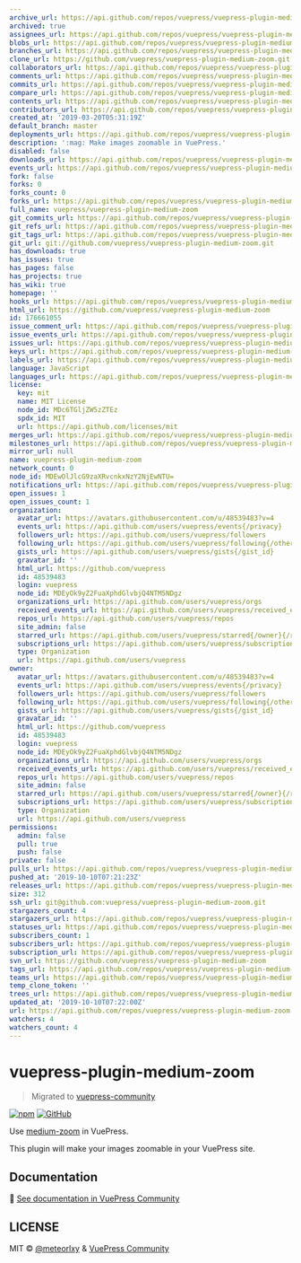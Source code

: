 ```yaml
---
archive_url: https://api.github.com/repos/vuepress/vuepress-plugin-medium-zoom/{archive_format}{/ref}
archived: true
assignees_url: https://api.github.com/repos/vuepress/vuepress-plugin-medium-zoom/assignees{/user}
blobs_url: https://api.github.com/repos/vuepress/vuepress-plugin-medium-zoom/git/blobs{/sha}
branches_url: https://api.github.com/repos/vuepress/vuepress-plugin-medium-zoom/branches{/branch}
clone_url: https://github.com/vuepress/vuepress-plugin-medium-zoom.git
collaborators_url: https://api.github.com/repos/vuepress/vuepress-plugin-medium-zoom/collaborators{/collaborator}
comments_url: https://api.github.com/repos/vuepress/vuepress-plugin-medium-zoom/comments{/number}
commits_url: https://api.github.com/repos/vuepress/vuepress-plugin-medium-zoom/commits{/sha}
compare_url: https://api.github.com/repos/vuepress/vuepress-plugin-medium-zoom/compare/{base}...{head}
contents_url: https://api.github.com/repos/vuepress/vuepress-plugin-medium-zoom/contents/{+path}
contributors_url: https://api.github.com/repos/vuepress/vuepress-plugin-medium-zoom/contributors
created_at: '2019-03-20T05:31:19Z'
default_branch: master
deployments_url: https://api.github.com/repos/vuepress/vuepress-plugin-medium-zoom/deployments
description: ':mag: Make images zoomable in VuePress.'
disabled: false
downloads_url: https://api.github.com/repos/vuepress/vuepress-plugin-medium-zoom/downloads
events_url: https://api.github.com/repos/vuepress/vuepress-plugin-medium-zoom/events
fork: false
forks: 0
forks_count: 0
forks_url: https://api.github.com/repos/vuepress/vuepress-plugin-medium-zoom/forks
full_name: vuepress/vuepress-plugin-medium-zoom
git_commits_url: https://api.github.com/repos/vuepress/vuepress-plugin-medium-zoom/git/commits{/sha}
git_refs_url: https://api.github.com/repos/vuepress/vuepress-plugin-medium-zoom/git/refs{/sha}
git_tags_url: https://api.github.com/repos/vuepress/vuepress-plugin-medium-zoom/git/tags{/sha}
git_url: git://github.com/vuepress/vuepress-plugin-medium-zoom.git
has_downloads: true
has_issues: true
has_pages: false
has_projects: true
has_wiki: true
homepage: ''
hooks_url: https://api.github.com/repos/vuepress/vuepress-plugin-medium-zoom/hooks
html_url: https://github.com/vuepress/vuepress-plugin-medium-zoom
id: 176661055
issue_comment_url: https://api.github.com/repos/vuepress/vuepress-plugin-medium-zoom/issues/comments{/number}
issue_events_url: https://api.github.com/repos/vuepress/vuepress-plugin-medium-zoom/issues/events{/number}
issues_url: https://api.github.com/repos/vuepress/vuepress-plugin-medium-zoom/issues{/number}
keys_url: https://api.github.com/repos/vuepress/vuepress-plugin-medium-zoom/keys{/key_id}
labels_url: https://api.github.com/repos/vuepress/vuepress-plugin-medium-zoom/labels{/name}
language: JavaScript
languages_url: https://api.github.com/repos/vuepress/vuepress-plugin-medium-zoom/languages
license:
  key: mit
  name: MIT License
  node_id: MDc6TGljZW5zZTEz
  spdx_id: MIT
  url: https://api.github.com/licenses/mit
merges_url: https://api.github.com/repos/vuepress/vuepress-plugin-medium-zoom/merges
milestones_url: https://api.github.com/repos/vuepress/vuepress-plugin-medium-zoom/milestones{/number}
mirror_url: null
name: vuepress-plugin-medium-zoom
network_count: 0
node_id: MDEwOlJlcG9zaXRvcnkxNzY2NjEwNTU=
notifications_url: https://api.github.com/repos/vuepress/vuepress-plugin-medium-zoom/notifications{?since,all,participating}
open_issues: 1
open_issues_count: 1
organization:
  avatar_url: https://avatars.githubusercontent.com/u/48539483?v=4
  events_url: https://api.github.com/users/vuepress/events{/privacy}
  followers_url: https://api.github.com/users/vuepress/followers
  following_url: https://api.github.com/users/vuepress/following{/other_user}
  gists_url: https://api.github.com/users/vuepress/gists{/gist_id}
  gravatar_id: ''
  html_url: https://github.com/vuepress
  id: 48539483
  login: vuepress
  node_id: MDEyOk9yZ2FuaXphdGlvbjQ4NTM5NDgz
  organizations_url: https://api.github.com/users/vuepress/orgs
  received_events_url: https://api.github.com/users/vuepress/received_events
  repos_url: https://api.github.com/users/vuepress/repos
  site_admin: false
  starred_url: https://api.github.com/users/vuepress/starred{/owner}{/repo}
  subscriptions_url: https://api.github.com/users/vuepress/subscriptions
  type: Organization
  url: https://api.github.com/users/vuepress
owner:
  avatar_url: https://avatars.githubusercontent.com/u/48539483?v=4
  events_url: https://api.github.com/users/vuepress/events{/privacy}
  followers_url: https://api.github.com/users/vuepress/followers
  following_url: https://api.github.com/users/vuepress/following{/other_user}
  gists_url: https://api.github.com/users/vuepress/gists{/gist_id}
  gravatar_id: ''
  html_url: https://github.com/vuepress
  id: 48539483
  login: vuepress
  node_id: MDEyOk9yZ2FuaXphdGlvbjQ4NTM5NDgz
  organizations_url: https://api.github.com/users/vuepress/orgs
  received_events_url: https://api.github.com/users/vuepress/received_events
  repos_url: https://api.github.com/users/vuepress/repos
  site_admin: false
  starred_url: https://api.github.com/users/vuepress/starred{/owner}{/repo}
  subscriptions_url: https://api.github.com/users/vuepress/subscriptions
  type: Organization
  url: https://api.github.com/users/vuepress
permissions:
  admin: false
  pull: true
  push: false
private: false
pulls_url: https://api.github.com/repos/vuepress/vuepress-plugin-medium-zoom/pulls{/number}
pushed_at: '2019-10-10T07:21:23Z'
releases_url: https://api.github.com/repos/vuepress/vuepress-plugin-medium-zoom/releases{/id}
size: 312
ssh_url: git@github.com:vuepress/vuepress-plugin-medium-zoom.git
stargazers_count: 4
stargazers_url: https://api.github.com/repos/vuepress/vuepress-plugin-medium-zoom/stargazers
statuses_url: https://api.github.com/repos/vuepress/vuepress-plugin-medium-zoom/statuses/{sha}
subscribers_count: 1
subscribers_url: https://api.github.com/repos/vuepress/vuepress-plugin-medium-zoom/subscribers
subscription_url: https://api.github.com/repos/vuepress/vuepress-plugin-medium-zoom/subscription
svn_url: https://github.com/vuepress/vuepress-plugin-medium-zoom
tags_url: https://api.github.com/repos/vuepress/vuepress-plugin-medium-zoom/tags
teams_url: https://api.github.com/repos/vuepress/vuepress-plugin-medium-zoom/teams
temp_clone_token: ''
trees_url: https://api.github.com/repos/vuepress/vuepress-plugin-medium-zoom/git/trees{/sha}
updated_at: '2019-10-10T07:22:00Z'
url: https://api.github.com/repos/vuepress/vuepress-plugin-medium-zoom
watchers: 4
watchers_count: 4
---
```


# vuepress-plugin-medium-zoom

> Migrated to [vuepress-community](https://github.com/vuepress/vuepress-community)

[![npm](https://img.shields.io/npm/v/vuepress-plugin-medium-zoom.svg)](https://www.npmjs.com/package/vuepress-plugin-medium-zoom)
[![GitHub](https://img.shields.io/github/license/vuepress/vuepress-plugin-medium-zoom.svg)](https://github.com/vuepress/vuepress-plugin-medium-zoom/blob/master/LICENSE)

Use [medium-zoom](https://github.com/francoischalifour/medium-zoom) in VuePress.

This plugin will make your images zoomable in your VuePress site.

## Documentation

:book: [See documentation in VuePress Community](https://vuepress.github.io/plugins/medium-zoom.html)

## LICENSE

MIT &copy; [@meteorlxy](https://github.com/meteorlxy) & [VuePress Community](https://github.com/vuepress)
